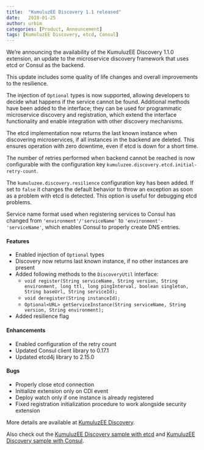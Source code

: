 ```yaml
---
title:  "KumuluzEE Discovery 1.1 released"
date:   2018-01-25
author: urbim
categories: [Product, Announcement]
tags: [KumuluzEE Discovery, etcd, Consul]
---
```


We’re announcing the availability of the KumuluzEE Discovery 1.1.0 extension, an update to the microservice discovery framework that uses etcd or Consul as the backend.

<!--more-->

This update includes some quality of life changes and overall improvements to the resilience.

The injection of `Optional` types is now supported, allowing developers to decide what happens if the service cannot be found. Additional methods have been added to the interface; they can be used for programmatic microservice discovery and registration, which extend the interface functionality and enable integration with other discovery mechanisms.

The etcd implementation now returns the last known instance when discovering microservices, if all instances in the backend are deleted. This ensures operation with zero downtime, even if etcd is down for a short time.

The number of retries performed when backend cannot be reached is now configurable with the configuration key `kumuluzee.discovery.etcd.initial-retry-count`.

The `kumuluzee.discovery.resilience` configuration key has been added. If set to `false` it changes the default behavior to throw an exception as soon as a problem with etcd is detected. This option is useful for debugging etcd problems.

Service name format used when registering services to Consul has changed from `'environment'/'serviceName'` to `'environment'-'serviceName'`, which enables Consul to properly create DNS entries.

#### Features

- Enabled injection of `Optional` types
- Discovery now returns last known instance, if no other instances are present
- Added following methods to the `DiscoveryUtil` interface:
  - `void register(String serviceName, String version, String environment, long ttl, long pingInterval, boolean singleton, String baseUrl, String serviceId);`
  - `void deregister(String instanceId);`
  - `Optional<URL> getServiceInstance(String serviceName, String version, String environment);`
- Added resilience flag

#### Enhancements

- Enabled configuration of the retry count
- Updated Consul client library to 0.17.1
- Updated etcd4j library to 2.15.0

#### Bugs

- Properly close etcd connection
- Initialize extension only on CDI event
- Deploy watch only if one instance is already registered
- Fixed registration initialization procedure to work alongside security extension

More details are available at
[KumuluzEE Discovery](https://github.com/kumuluz/kumuluzee-discovery/blob/master/README.md).

Also check out the
[KumuluzEE Discovery sample with etcd](https://github.com/kumuluz/kumuluzee-samples/tree/master/kumuluzee-discovery-etcd) and
[KumuluzEE Discovery sample with Consul](https://github.com/kumuluz/kumuluzee-samples/tree/master/kumuluzee-discovery-consul).
